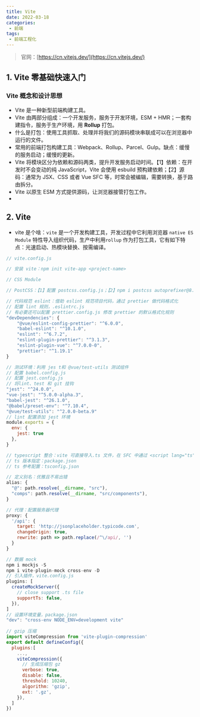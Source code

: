 ```yaml
---
title: Vite
date: 2022-03-18
categories:
 - 前端
tags:
 - 前端工程化
---
```


<!-- more -->



> 官网：[https://cn.vitejs.dev/](https://cn.vitejs.dev/)



## 1. Vite 零基础快速入门

### Vite 概念和设计思想

- Vite 是一种新型前端构建工具。
- Vite 由两部分组成：一个开发服务，服务于开发环境，ESM + HMR；一套构建指令，服务于生产环境，用 **Rollup** 打包。
- 什么是打包：使用工具抓取、处理并将我们的源码模块串联成可以在浏览器中运行的文件。
- 常用的前端打包构建工具：Webpack、Rollup、Parcel、Gulp。缺点：缓慢的服务启动；缓慢的更新。
- Vite 将模块区分为依赖和源码两类，提升开发服务启动时间。【1】依赖：在开发时不会变动的纯 JavaScript，Vite 会使用 esbuild 预构建依赖；【2】源码：通常为 JSX、CSS 或者 Vue SFC 等，时常会被编辑，需要转换，基于路由拆分。
- Vite 以原生 ESM 方式提供源码，让浏览器接管打包工作。
- 



## 2. Vite

- vite 是个啥：`vite` 是一个开发构建工具，开发过程中它利用浏览器 `native ES Module` 特性导入组织代码，生产中利用`rollup` 作为打包工具，它有如下特点：光速启动、热模块替换、按需编译。

```javascript
// vite.config.js

// 安装 vite：npm init vite-app <project-name>

// CSS Module

// PostCSS：【1】配置 postcss.config.js；【2】npm i postcss autoprefixer@8.1.4

// 代码规范 eslint：借助 eslint 规范项目代码，通过 prettier 做代码格式化
// 配置 lint 规则，.eslintrc.js
// 有必要还可以配置 prettier.config.js 修改 prettier 的默认格式化规则
"devDependencies": {
    "@vue/eslint-config-prettier": "^6.0.0",
    "babel-eslint": "^10.1.0",
    "eslint": "^6.7.2",
    "eslint-plugin-prettier": "^3.1.3",
    "eslint-plugin-vue": "^7.0.0-0",
    "prettier": "^1.19.1"
}

// 测试环境：利用 jes t和 @vue/test-utils 测试组件
// 配置 babel.config.js
// 配置 jest.config.js
// 将lint、test 和 git 挂钩
"jest": "^24.0.0",
"vue-jest": "^5.0.0-alpha.3",
"babel-jest": "^26.1.0",
"@babel/preset-env": "^7.10.4",
"@vue/test-utils": "^2.0.0-beta.9"
// lint 配置添加 jest 环境
module.exports = {
  env: {
    jest: true
  },
}

// typescript 整合：vite 可直接导入.ts 文件，在 SFC 中通过 <script lang="ts"> 使用
// ts 版本指定：package.json
// ts 参考配置：tsconfig.json

// 定义别名：优雅且不易出错
alias: {
  "@": path.resolve(__dirname, "src"),
  "comps": path.resolve(__dirname, "src/components"),
}

// 代理：配置服务器代理
proxy: {
  '/api': {
    target: 'http://jsonplaceholder.typicode.com',
    changeOrigin: true,
    rewrite: path => path.replace(/^\/api/, '')
  }
}

// 数据 mock
npm i mockjs -S
npm i vite-plugin-mock cross-env -D
// 引入插件，vite.config.js
plugins: [
  createMockServer({
    // close support .ts file
    supportTs: false,
  }),
]
// 设置环境变量，package.json
"dev": "cross-env NODE_ENV=development vite"
    
// gzip 压缩
import viteCompression from 'vite-plugin-compression'
export default defineConfig({
  plugins:[
    ...,
    viteCompression({
      // 生成压缩包 gz
      verbose: true,
      disable: false,
      threshold: 10240,
      algorithm: 'gzip',
      ext: '.gz',
    }),
  ]
})
```



